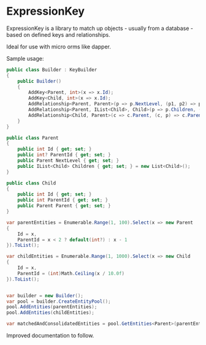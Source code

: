 # ExpressionKey
ExpressionKey is a library to match up objects - usually from a database - based on defined keys and relationships.  

Ideal for use with micro orms like dapper.

Sample usage:
```c#
public class Builder : KeyBuilder
{
    public Builder()
    {
        AddKey<Parent, int>(x => x.Id);
        AddKey<Child, int>(x => x.Id);
        AddRelationship<Parent, Parent>(p => p.NextLevel, (p1, p2) => p1.ParentId == p2.Id);
        AddRelationship<Parent, IList<Child>, Child>(p => p.Children, (p, c) => p.Id == c.ParentId);
        AddRelationship<Child, Parent>(c => c.Parent, (c, p) => c.ParentId == p.Id);
    }
}

public class Parent
{
    public int Id { get; set; }
    public int? ParentId { get; set; }
    public Parent NextLevel { get; set; }
    public IList<Child> Children { get; set; } = new List<Child>();
}

public class Child
{
    public int Id { get; set; }
    public int ParentId { get; set; }
    public Parent Parent { get; set; }
}

var parentEntities = Enumerable.Range(1, 100).Select(x => new Parent
{
    Id = x,
    ParentId = x < 2 ? default(int?) : x - 1
}).ToList();

var childEntities = Enumerable.Range(1, 1000).Select(x => new Child
{
    Id = x,
    ParentId = (int)Math.Ceiling(x / 10.0f)
}).ToList();


var builder = new Builder();
var pool = builder.CreateEntityPool();
pool.AddEntities(parentEntities);
pool.AddEntities(childEntities);

var matchedAndConsolidatedEntities = pool.GetEntities<Parent>(parentEntities);
```

Improved documentation to follow.
